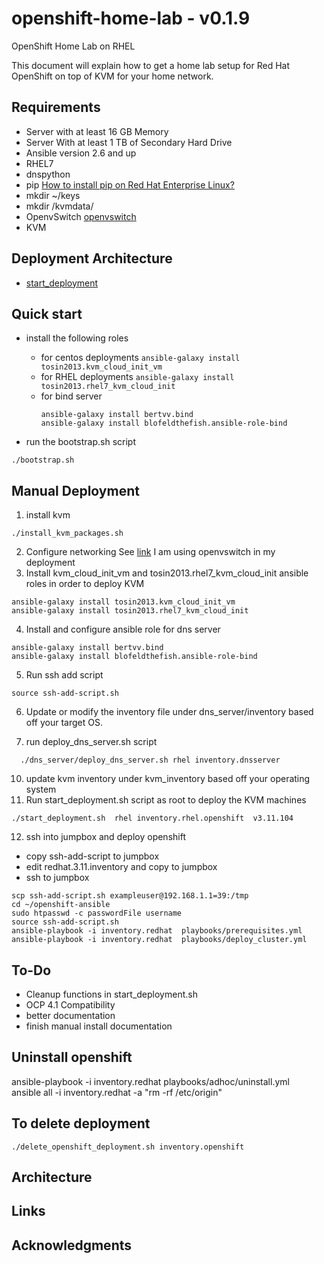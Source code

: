 # openshift-home-lab - v0.1.9
OpenShift Home Lab on RHEL

This document will explain how to get a home lab setup for Red Hat OpenShift on top of KVM for your home network.

## Requirements
* Server with at least 16 GB Memory
* Server With at least 1 TB of Secondary Hard Drive
* Ansible version 2.6 and up
* RHEL7
* dnspython
* pip [How to install pip on Red Hat Enterprise Linux?](https://access.redhat.com/solutions/1519803)
* mkdir ~/keys
* mkdir /kvmdata/
* OpenvSwitch  [openvswitch](https://www.linuxtechi.com/install-use-openvswitch-kvm-centos-7-rhel-7/)
* KVM

## Deployment Architecture
* [start_deployment](architecture/start_deployment_arch_diagram.png)

## Quick start
* install the following roles
  - for centos deployments ```ansible-galaxy install tosin2013.kvm_cloud_init_vm```
  - for RHEL deployments ```ansible-galaxy install tosin2013.rhel7_kvm_cloud_init```
  - for bind server
    ```
    ansible-galaxy install bertvv.bind
    ansible-galaxy install blofeldthefish.ansible-role-bind
    ```

* run the bootstrap.sh script
```
./bootstrap.sh
```

## Manual Deployment

1. install kvm
```
./install_kvm_packages.sh
```
2. Configure networking See [link](https://www.linux-kvm.org/page/Networking#Public_Bridge) I am using openvswitch in my deployment
3. Install  kvm_cloud_init_vm  and tosin2013.rhel7_kvm_cloud_init ansible roles in order to deploy KVM
```
ansible-galaxy install tosin2013.kvm_cloud_init_vm
ansible-galaxy install tosin2013.rhel7_kvm_cloud_init
```
4. Install and configure ansible role for  dns server
```
ansible-galaxy install bertvv.bind
ansible-galaxy install blofeldthefish.ansible-role-bind  
```
5. Run ssh add script
```
source ssh-add-script.sh
```
6. Update or modify the inventory file under dns_server/inventory based off your target OS.

7. run  deploy_dns_server.sh script
```
  ./dns_server/deploy_dns_server.sh rhel inventory.dnsserver
```

10. update kvm inventory under kvm_inventory based off your operating system
11. Run start_deployment.sh script as root to deploy the KVM machines
```
./start_deployment.sh  rhel inventory.rhel.openshift  v3.11.104
```

12. ssh into jumpbox and deploy openshift
  - copy ssh-add-script to jumpbox
  - edit redhat.3.11.inventory and copy to jumpbox
  - ssh to jumpbox
```
scp ssh-add-script.sh exampleuser@192.168.1.1=39:/tmp
cd ~/openshift-ansible
sudo htpasswd -c passwordFile username
source ssh-add-script.sh
ansible-playbook -i inventory.redhat  playbooks/prerequisites.yml
ansible-playbook -i inventory.redhat  playbooks/deploy_cluster.yml
```

## To-Do
* Cleanup functions in start_deployment.sh
* OCP 4.1 Compatibility
* better documentation
* finish manual install documentation


## Uninstall openshift
ansible-playbook -i inventory.redhat  playbooks/adhoc/uninstall.yml  
ansible all -i inventory.redhat -a "rm -rf /etc/origin"  

## To delete deployment
```
./delete_openshift_deployment.sh inventory.openshift
```

## Architecture

## Links

## Acknowledgments
